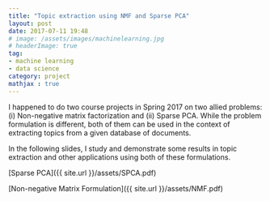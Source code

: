 ```yaml
---
title: "Topic extraction using NMF and Sparse PCA"
layout: post
date: 2017-07-11 19:48
# image: /assets/images/machinelearning.jpg
# headerImage: true
tag:
- machine learning
- data science
category: project
mathjax : true
---
```


I happened to do two course projects in Spring 2017 on two allied problems: (i) Non-negative matrix factorization and (ii) Sparse PCA. While the problem formulation is different, both of them can be used in the context of extracting topics from a given database of documents.

In the following slides, I study and demonstrate some results in topic extraction and other applications using both of these formulations.

[Sparse PCA]({{ site.url }}/assets/SPCA.pdf)

[Non-negative Matrix Formulation]({{ site.url }}/assets/NMF.pdf)
